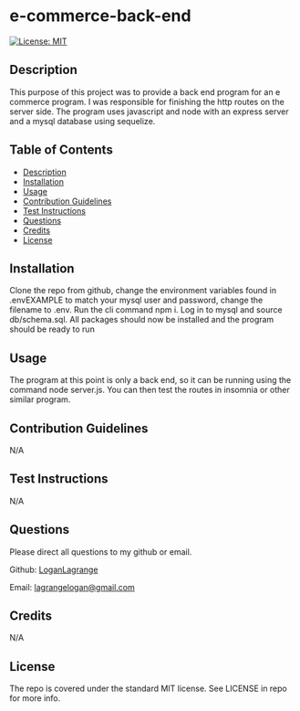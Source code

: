# e-commerce-back-end

[![License: MIT](https://img.shields.io/badge/License-MIT-yellow.svg)](https://opensource.org/licenses/MIT)

## Description
        
This purpose of this project was to provide a back end program for an e commerce program. I was responsible for finishing the http routes on the server side. The program uses javascript and node  with an express server and a mysql database using sequelize. 

## Table of Contents

- [Description](#description)
- [Installation](#installation)
- [Usage](#usage)
- [Contribution Guidelines](#contribution-guidelines)
- [Test Instructions](#test-instructions)
- [Questions](#questions)
- [Credits](#credits)
- [License](#license)
        
## Installation
        
Clone the repo from github, change the environment variables found in .envEXAMPLE to match your mysql user and password, change the filename to .env. Run the cli command npm i. Log in to mysql and source db/schema.sql.  All packages should now be installed and the program should be ready to run
        
## Usage
        
The program at this  point is only a back end, so it can be running using the command node server.js. You can then test the routes in insomnia or other similar program.

## Contribution Guidelines

N/A

## Test Instructions

N/A

## Questions

Please direct all questions to my github or email.

Github: [LoganLagrange](https://github.com/LoganLagrange)

Email: lagrangelogan@gmail.com
        
## Credits
    
N/A
        
## License
        
The repo is covered under the standard MIT license. See LICENSE in repo for more info.
